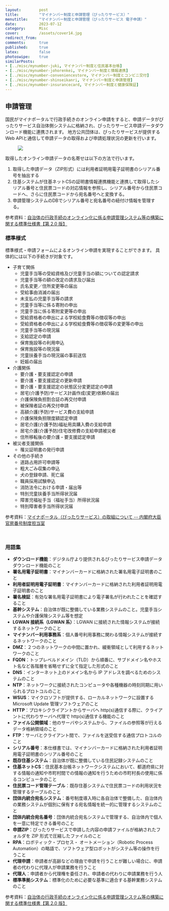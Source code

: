 ```yaml
---
layout:        post
title:         "マイナンバー制度と申請管理（ぴったりサービス）"
menutitle:     "マイナンバー制度と申請管理（ぴったりサービス 電子申請）"
date:          2023-07-12
category:      Misc
cover:         /assets/cover14.jpg
redirect_from:
comments:      true
published:     true
latex:         false
photoswipe:    true
similarPosts:
- [../misc/mynumber-juki, マイナンバー制度と住民基本台帳]
- [../misc/mynumber-johorenkei, マイナンバー制度と情報連携]
- [../misc/mynumber-conveniencestore, マイナンバー制度とコンビニ交付]
- [../misc/mynumber-shinseikanri, マイナンバー制度と申請管理]
- [../misc/mynumber-insurancecard, マイナンバー制度と健康保険証]
---
```


## 申請管理

国民がマイナポータルで行政手続きのオンライン申請をすると、申請データがぴったりサービス自治体側システムに格納され、ぴったりサービス申請データダウンロード機能に連携されます。
地方公共団体は、ぴったりサービスが提供するWeb APIと通信して申請データの取得および申請処理状況の更新を行います。

<figure>
<img src="{{ site.baseurl }}/media/post/mynumber/mynumber-shinseikanri-1.png" />
</figure>

取得したオンライン申請データの名寄せは以下の方法で行います。
1. 取得した申請データ（ZIP形式）には利用者証明用電子証明書のシリアル番号を抽出する
1. 住基システムが住基ネットCSの証明書情報連携機能と連携して取得したシリアル番号と住民票コードの対応情報を参照し、シリアル番号から住民票コードへ、さらに住民票コードから宛名番号へと変換する。
1. 申請管理システムのDBでシリアル番号と宛名番号の紐付け情報を管理する。

参考資料：[自治体の行政手続のオンライン化に係る申請管理システム等の構築に関する標準仕様書【第 2.0 版】 ](https://www.soumu.go.jp/main_content/000858094.pdf)

### 標準様式
標準様式・申請フォームによるオンライン申請を実現することができます。
具体的には以下の手続きが対象です。
- 子育て関係
    - 児童手当等の受給資格及び児童手当の額についての認定請求
    - 児童手当等の額の改定の請求及び届出
    - 氏名変更／住所変更等の届出
    - 受給事由消滅の届出
    - 未支払の児童手当等の請求
    - 児童手当等に係る寄附の申出
    - 児童手当に係る寄附変更等の申出
    - 受給資格者の申出による学校給食費等の徴収等の申出
    - 受給資格者の申出による学校給食費等の徴収等の変更等の申出
    - 児童手当等の現況届
    - 支給認定の申請
    - 保育施設等の利用申込
    - 保育施設等の現況届
    - 児童扶養手当の現況届の事前送信
    - 妊娠の届出
- 介護関係
    - 要介護・要支援認定の申請
    - 要介護・要支援認定の更新申請
    - 要介護・要支援認定の状態区分変更認定の申請
    - 居宅(介護予防)サービス計画作成(変更)依頼の届出
    - 介護保険負担割合証の再交付申請
    - 被保険者証の再交付申請
    - 高額介護(予防)サービス費の支給申請
    - 介護保険負担限度額認定申請
    - 居宅介護(介護予防)福祉用具購入費の支給申請
    - 居宅介護(介護予防)住宅改修費の支給申請被災者
    - 住所移転後の要介護・要支援認定申請
- 被災者支援関係
    - 罹災証明書の発行申請
- その他の手続き
    - 道路占用許可申請等
    - 粗大ごみ収集の申込
    - 犬の登録申請、死亡届
    - 職員採用試験申込
    - 消防法令における申請・届出等
    - 特別児童扶養手当所得状況届
    - 障害児福祉手当（福祉手当）所得状況届
    - 特別障害者手当所得状況届


参考資料：[マイナポータル（ぴったりサービス）の取組について -- 内閣府大臣官房番号制度担当室](https://www.soumu.go.jp/main_content/000744196.pdf)

<br>

### 用語集

- **ダウンロード機能**：デジタル庁より提供されるぴったりサービス申請データダウンロード機能のこと
- **署名⽤電⼦証明書**：マイナンバーカードに格納された署名⽤電⼦証明書のこと
- **利⽤者証明⽤電⼦証明書**：マイナンバーカードに格納された利⽤者証明⽤電⼦証明書のこと
- **署名検証**：有効な署名⽤電⼦証明書により電⼦署名が⾏われたことを確認すること
- **基幹システム**：⾃治体が既に整備している業務システムのこと。児童⼿当システムや介護保険システム等を想定
- **LGWAN 接続系（LGWAN 系）**：LGWAN に接続された情報システムが接続するネットワークのこと
- **マイナンバー利⽤事務系**：個⼈番号利⽤事務に関わる情報システムが接続するネットワークのこと
- **DMZ**：２つのネットワークの中間に置かれ、緩衝領域として利⽤するネットワークのこと
- **FQDN**：トップレベルドメイン（TLD）から順番に、サブドメイン名やホスト名など各階層を省略せずに全て指定した形式のこと
- **DNS**：インターネット上のドメイン名から IP アドレスを調べるためのシステムのこと
- **NTP**：ネットワークに接続されたコンピュータや各種機器の時刻同期に⽤いられるプロトコルのこと
- **WSUS**：マイクロソフトが提供する、ローカルネットワークに設置する Microsoft Update 管理ソフトウェアのこと
- **HTTP**：プロキシクライアントからサーバへ http(s)通信する際に、クライアントに代わりサーバへ代理で http(s)通信する機能のこと
- **ファイル公開領域**：他のサーバやシステムから、ファイルの参照等が⾏えるデータ格納領域のこと
- **FTP**：サーバとクライアント間で、ファイルを送受信する通信プロトコルのこと
- **シリアル番号**：本仕様書では、マイナンバーカードに格納された利⽤者証明⽤電⼦証明書のシリアル番号のこと
- **既存住基システム**：⾃治体が既に整備している住⺠記録システムのこと
- **住基ネットCS**：住⺠基本台帳ネットワークシステムにおいて、都道府県に対する情報の通知や市町村間での情報の通知を⾏うための市町村⻑の使⽤に係るコンピュータのこと
- **住⺠票コード管理テーブル**：既存住基システムで住⺠票コードの利⽤状況を管理するテーブルのこと
- **団体内統合宛名システム**：番号制度導⼊時に各⾃治体で整備した、⾃治体内の業務システムが個別に保有する宛名情報を統⼀的に管理するシステムのこと 
- **団体内統合宛名番号**：団体内統合宛名システムで管理する、⾃治体内で個⼈を⼀意に特定できる番号のこと
- **申請ZIP**：ぴったりサービスで申請した内容の申請ファイルが格納されたフォルダを ZIP 形式で圧縮したファイルのこと
- **RPA**：ロボティック・プロセス・ オートメーション（Robotic Process Automation）の略語で、ソフトウェア型ロボットがシステム等の操作を⾏うこと
- **代理申請**：申請者が⾼齢などの理由で申請を⾏うことが難しい場合に、申請者の代わりに代理⼈が申請業務を⾏うこと
- **代理⼈**：申請者から代理権を委任され、申請者の代わりに申請業務を⾏う⼈
- **標準準拠システム**：標準化のために必要な基準に適合する基幹業務システムのこと

参考資料：[自治体の行政手続のオンライン化に係る申請管理システム等の構築に関する標準仕様書【第 2.0 版】 ](https://www.soumu.go.jp/main_content/000858094.pdf)
